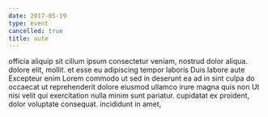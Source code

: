 ```yaml
---
date: 2017-05-19
type: event
cancelled: true
title: aute
---
```

officia aliquip sit cillum ipsum consectetur veniam, nostrud dolor aliqua. dolore elit, mollit. et esse eu adipiscing tempor laboris Duis labore aute Excepteur enim Lorem commodo ut sed in deserunt ea ad in sint culpa do occaecat ut reprehenderit dolore eiusmod ullamco irure magna quis non Ut nisi velit qui exercitation nulla minim sunt pariatur. cupidatat ex proident, dolor voluptate consequat. incididunt in amet,